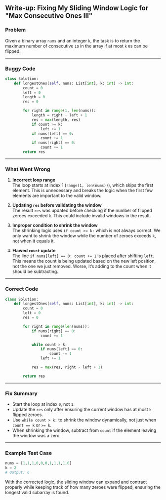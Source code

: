 
## Write-up: Fixing My Sliding Window Logic for "Max Consecutive Ones III"

### Problem
Given a binary array `nums` and an integer `k`, the task is to return the maximum number of consecutive `1`s in the array if at most `k` `0`s can be flipped.

---

### Buggy Code

```python
class Solution:
    def longestOnes(self, nums: List[int], k: int) -> int:
        count = 0
        left = 0
        length = 0
        res = 0

        for right in range(1, len(nums)):
            length = right - left + 1
            res = max(length, res)
            if count >= k:
                left += 1
            if nums[left] == 0:
                count += 1
            if nums[right] == 0:
                count += 1
        return res
```

---

### What Went Wrong

1. **Incorrect loop range**  
   The loop starts at index 1 (`range(1, len(nums))`), which skips the first element. This is unnecessary and breaks the logic when the first few elements are important to the valid window.

2. **Updating `res` before validating the window**  
   The result `res` was updated before checking if the number of flipped zeroes exceeded `k`. This could include invalid windows in the result.

3. **Improper condition to shrink the window**  
   The shrinking logic uses `if count >= k:` which is not always correct. We only want to shrink the window while the number of zeroes exceeds `k`, not when it equals it.

4. **Flawed `count` update**  
   The line `if nums[left] == 0: count += 1` is placed after shifting `left`. This means the count is being updated based on the new left position, not the one we just removed. Worse, it’s adding to the count when it should be subtracting.

---

### Correct Code

```python
class Solution:
    def longestOnes(self, nums: List[int], k: int) -> int:
        count = 0
        left = 0
        res = 0

        for right in range(len(nums)):
            if nums[right] == 0:
                count += 1

            while count > k:
                if nums[left] == 0:
                    count -= 1
                left += 1

            res = max(res, right - left + 1)

        return res
```

---

### Fix Summary

- Start the loop at index `0`, not `1`.
- Update the `res` only after ensuring the current window has at most `k` flipped zeroes.
- Use `while count > k:` to shrink the window dynamically, not just when `count == k` or `>= k`.
- When shrinking the window, subtract from `count` if the element leaving the window was a zero.

---

### Example Test Case

```python
nums = [1,1,1,0,0,0,1,1,1,1,0]
k = 2
# Output: 6
```

With the corrected logic, the sliding window can expand and contract properly while keeping track of how many zeroes were flipped, ensuring the longest valid subarray is found.
